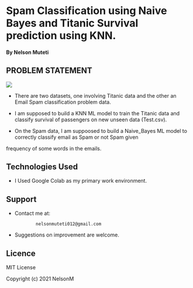 # Spam Classification using Naive Bayes and Titanic Survival prediction using KNN.


#### By Nelson Muteti

## PROBLEM STATEMENT

<img src="https://encrypted-tbn0.gstatic.com/images?q=tbn:ANd9GcSSqCZeBfMagSF6V7zF4SoSXX-O6pUD0vtL7A&usqp=CAU.png">


* There are two datasets, one involving Titanic data and the other an Email Spam classification problem data.

* I am supposed to build a KNN ML model to train the Titanic data and classify survival  of passengers on new unseen data (Test.csv).

* On the Spam data, I am suppoosed to build a Naive_Bayes ML model to correctly classify email as Spam or not Spam given 

 frequency of some words in the emails.

## Technologies Used

* I Used Google Colab as my primary work environment.

## Support

* Contact me at:
     
              nelsonmuteti012@gmail.com
             



* Suggestions on improvement are welcome.

## Licence

MIT License

Copyright (c) 2021 NelsonM
